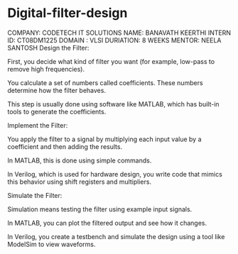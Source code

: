 # Digital-filter-design
COMPANY: CODETECH IT SOLUTIONS 
NAME: BANAVATH KEERTHI
INTERN ID: CT08DM1225
DOMAIN : VLSI
DURIATION: 8 WEEKS
MENTOR: NEELA SANTOSH
Design the Filter:

First, you decide what kind of filter you want (for example, low-pass to remove high frequencies).

You calculate a set of numbers called coefficients. These numbers determine how the filter behaves.

This step is usually done using software like MATLAB, which has built-in tools to generate the coefficients.

Implement the Filter:

You apply the filter to a signal by multiplying each input value by a coefficient and then adding the results.

In MATLAB, this is done using simple commands.

In Verilog, which is used for hardware design, you write code that mimics this behavior using shift registers and multipliers.

Simulate the Filter:

Simulation means testing the filter using example input signals.

In MATLAB, you can plot the filtered output and see how it changes.

In Verilog, you create a testbench and simulate the design using a tool like ModelSim to view waveforms.
